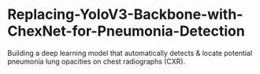 # Replacing-YoloV3-Backbone-with-ChexNet-for-Pneumonia-Detection
Building a deep learning model that automatically detects &amp; locate potential pneumonia lung opacities on chest radiographs (CXR).

